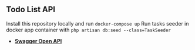 ## Todo List API

Install this repository locally and run ```docker-compose up```
Run tasks seeder in docker app container with ```php artisan db:seed --class=TaskSeeder```

- **[Swagger Open API](https://app.swaggerhub.com/apis/EDWARDNERO2020/TodoAPITestTask/1.0.0#/)**

